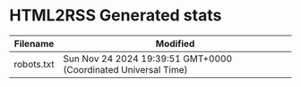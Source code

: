# HTML2RSS Generated stats

| Filename | Modified |
| -------- | -------- |
| robots.txt | Sun Nov 24 2024 19:39:51 GMT+0000 (Coordinated Universal Time) |
